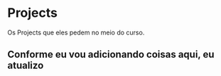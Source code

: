 # Projects
Os Projects que eles pedem no meio do curso.

## Conforme eu vou adicionando coisas aqui, eu atualizo